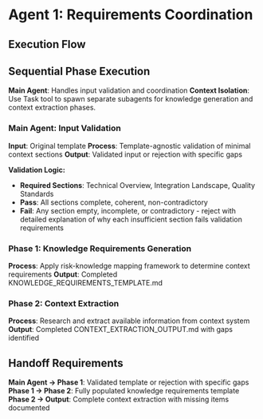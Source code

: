 # Agent 1: Requirements Coordination

## Execution Flow

## Sequential Phase Execution

**Main Agent**: Handles input validation and coordination
**Context Isolation**: Use Task tool to spawn separate subagents for knowledge generation and context extraction phases.

### Main Agent: Input Validation
**Input**: Original template
**Process**: Template-agnostic validation of minimal context sections
**Output**: Validated input or rejection with specific gaps

**Validation Logic:**
- **Required Sections**: Technical Overview, Integration Landscape, Quality Standards
- **Pass**: All sections complete, coherent, non-contradictory
- **Fail**: Any section empty, incomplete, or contradictory - reject with detailed explanation of why each insufficient section fails validation requirements

### Phase 1: Knowledge Requirements Generation
**Process**: Apply risk-knowledge mapping framework to determine context requirements
**Output**: Completed KNOWLEDGE_REQUIREMENTS_TEMPLATE.md

### Phase 2: Context Extraction
**Process**: Research and extract available information from context system
**Output**: Completed CONTEXT_EXTRACTION_OUTPUT.md with gaps identified

## Handoff Requirements

**Main Agent → Phase 1**: Validated template or rejection with specific gaps
**Phase 1 → Phase 2**: Fully populated knowledge requirements template
**Phase 2 → Output**: Complete context extraction with missing items documented


